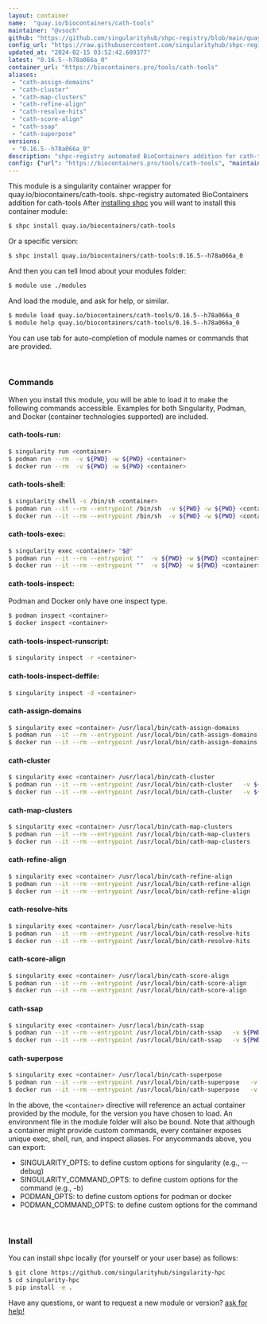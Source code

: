 ```yaml
---
layout: container
name:  "quay.io/biocontainers/cath-tools"
maintainer: "@vsoch"
github: "https://github.com/singularityhub/shpc-registry/blob/main/quay.io/biocontainers/cath-tools/container.yaml"
config_url: "https://raw.githubusercontent.com/singularityhub/shpc-registry/main/quay.io/biocontainers/cath-tools/container.yaml"
updated_at: "2024-02-15 03:52:42.609377"
latest: "0.16.5--h78a066a_0"
container_url: "https://biocontainers.pro/tools/cath-tools"
aliases:
 - "cath-assign-domains"
 - "cath-cluster"
 - "cath-map-clusters"
 - "cath-refine-align"
 - "cath-resolve-hits"
 - "cath-score-align"
 - "cath-ssap"
 - "cath-superpose"
versions:
 - "0.16.5--h78a066a_0"
description: "shpc-registry automated BioContainers addition for cath-tools"
config: {"url": "https://biocontainers.pro/tools/cath-tools", "maintainer": "@vsoch", "description": "shpc-registry automated BioContainers addition for cath-tools", "latest": {"0.16.5--h78a066a_0": "sha256:88f72ad7bccaa8a2726e1c2b064abc2651359c6677891d8d65df13de76ad1418"}, "tags": {"0.16.5--h78a066a_0": "sha256:88f72ad7bccaa8a2726e1c2b064abc2651359c6677891d8d65df13de76ad1418"}, "docker": "quay.io/biocontainers/cath-tools", "aliases": {"cath-assign-domains": "/usr/local/bin/cath-assign-domains", "cath-cluster": "/usr/local/bin/cath-cluster", "cath-map-clusters": "/usr/local/bin/cath-map-clusters", "cath-refine-align": "/usr/local/bin/cath-refine-align", "cath-resolve-hits": "/usr/local/bin/cath-resolve-hits", "cath-score-align": "/usr/local/bin/cath-score-align", "cath-ssap": "/usr/local/bin/cath-ssap", "cath-superpose": "/usr/local/bin/cath-superpose"}}
---
```


This module is a singularity container wrapper for quay.io/biocontainers/cath-tools.
shpc-registry automated BioContainers addition for cath-tools
After [installing shpc](#install) you will want to install this container module:


```bash
$ shpc install quay.io/biocontainers/cath-tools
```

Or a specific version:

```bash
$ shpc install quay.io/biocontainers/cath-tools:0.16.5--h78a066a_0
```

And then you can tell lmod about your modules folder:

```bash
$ module use ./modules
```

And load the module, and ask for help, or similar.

```bash
$ module load quay.io/biocontainers/cath-tools/0.16.5--h78a066a_0
$ module help quay.io/biocontainers/cath-tools/0.16.5--h78a066a_0
```

You can use tab for auto-completion of module names or commands that are provided.

<br>

### Commands

When you install this module, you will be able to load it to make the following commands accessible.
Examples for both Singularity, Podman, and Docker (container technologies supported) are included.

#### cath-tools-run:

```bash
$ singularity run <container>
$ podman run --rm  -v ${PWD} -w ${PWD} <container>
$ docker run --rm  -v ${PWD} -w ${PWD} <container>
```

#### cath-tools-shell:

```bash
$ singularity shell -s /bin/sh <container>
$ podman run --it --rm --entrypoint /bin/sh  -v ${PWD} -w ${PWD} <container>
$ docker run --it --rm --entrypoint /bin/sh  -v ${PWD} -w ${PWD} <container>
```

#### cath-tools-exec:

```bash
$ singularity exec <container> "$@"
$ podman run --it --rm --entrypoint ""  -v ${PWD} -w ${PWD} <container> "$@"
$ docker run --it --rm --entrypoint ""  -v ${PWD} -w ${PWD} <container> "$@"
```

#### cath-tools-inspect:

Podman and Docker only have one inspect type.

```bash
$ podman inspect <container>
$ docker inspect <container>
```

#### cath-tools-inspect-runscript:

```bash
$ singularity inspect -r <container>
```

#### cath-tools-inspect-deffile:

```bash
$ singularity inspect -d <container>
```


#### cath-assign-domains

```bash
$ singularity exec <container> /usr/local/bin/cath-assign-domains
$ podman run --it --rm --entrypoint /usr/local/bin/cath-assign-domains   -v ${PWD} -w ${PWD} <container> -c " $@"
$ docker run --it --rm --entrypoint /usr/local/bin/cath-assign-domains   -v ${PWD} -w ${PWD} <container> -c " $@"
```


#### cath-cluster

```bash
$ singularity exec <container> /usr/local/bin/cath-cluster
$ podman run --it --rm --entrypoint /usr/local/bin/cath-cluster   -v ${PWD} -w ${PWD} <container> -c " $@"
$ docker run --it --rm --entrypoint /usr/local/bin/cath-cluster   -v ${PWD} -w ${PWD} <container> -c " $@"
```


#### cath-map-clusters

```bash
$ singularity exec <container> /usr/local/bin/cath-map-clusters
$ podman run --it --rm --entrypoint /usr/local/bin/cath-map-clusters   -v ${PWD} -w ${PWD} <container> -c " $@"
$ docker run --it --rm --entrypoint /usr/local/bin/cath-map-clusters   -v ${PWD} -w ${PWD} <container> -c " $@"
```


#### cath-refine-align

```bash
$ singularity exec <container> /usr/local/bin/cath-refine-align
$ podman run --it --rm --entrypoint /usr/local/bin/cath-refine-align   -v ${PWD} -w ${PWD} <container> -c " $@"
$ docker run --it --rm --entrypoint /usr/local/bin/cath-refine-align   -v ${PWD} -w ${PWD} <container> -c " $@"
```


#### cath-resolve-hits

```bash
$ singularity exec <container> /usr/local/bin/cath-resolve-hits
$ podman run --it --rm --entrypoint /usr/local/bin/cath-resolve-hits   -v ${PWD} -w ${PWD} <container> -c " $@"
$ docker run --it --rm --entrypoint /usr/local/bin/cath-resolve-hits   -v ${PWD} -w ${PWD} <container> -c " $@"
```


#### cath-score-align

```bash
$ singularity exec <container> /usr/local/bin/cath-score-align
$ podman run --it --rm --entrypoint /usr/local/bin/cath-score-align   -v ${PWD} -w ${PWD} <container> -c " $@"
$ docker run --it --rm --entrypoint /usr/local/bin/cath-score-align   -v ${PWD} -w ${PWD} <container> -c " $@"
```


#### cath-ssap

```bash
$ singularity exec <container> /usr/local/bin/cath-ssap
$ podman run --it --rm --entrypoint /usr/local/bin/cath-ssap   -v ${PWD} -w ${PWD} <container> -c " $@"
$ docker run --it --rm --entrypoint /usr/local/bin/cath-ssap   -v ${PWD} -w ${PWD} <container> -c " $@"
```


#### cath-superpose

```bash
$ singularity exec <container> /usr/local/bin/cath-superpose
$ podman run --it --rm --entrypoint /usr/local/bin/cath-superpose   -v ${PWD} -w ${PWD} <container> -c " $@"
$ docker run --it --rm --entrypoint /usr/local/bin/cath-superpose   -v ${PWD} -w ${PWD} <container> -c " $@"
```



In the above, the `<container>` directive will reference an actual container provided
by the module, for the version you have chosen to load. An environment file in the
module folder will also be bound. Note that although a container
might provide custom commands, every container exposes unique exec, shell, run, and
inspect aliases. For anycommands above, you can export:

 - SINGULARITY_OPTS: to define custom options for singularity (e.g., --debug)
 - SINGULARITY_COMMAND_OPTS: to define custom options for the command (e.g., -b)
 - PODMAN_OPTS: to define custom options for podman or docker
 - PODMAN_COMMAND_OPTS: to define custom options for the command

<br>

### Install

You can install shpc locally (for yourself or your user base) as follows:

```bash
$ git clone https://github.com/singularityhub/singularity-hpc
$ cd singularity-hpc
$ pip install -e .
```

Have any questions, or want to request a new module or version? [ask for help!](https://github.com/singularityhub/singularity-hpc/issues)